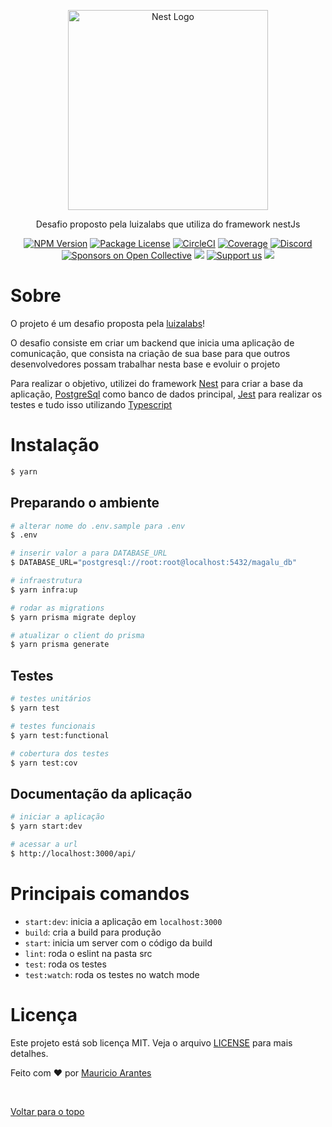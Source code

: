 <p align="center">
  <a href="http://nestjs.com/" target="blank"><img src="https://nestjs.com/img/logo_text.svg" width="320" alt="Nest Logo" /></a>
</p>

[circleci-image]: https://img.shields.io/circleci/build/github/nestjs/nest/master?token=abc123def456
[circleci-url]: https://circleci.com/gh/nestjs/nest

  <p align="center">Desafio proposto pela luizalabs que utiliza do framework nestJs </p>
    <p align="center">
<a href="https://www.npmjs.com/~nestjscore" target="_blank"><img src="https://img.shields.io/npm/v/@nestjs/core.svg" alt="NPM Version" /></a>
<a href="https://www.npmjs.com/~nestjscore" target="_blank"><img src="https://img.shields.io/npm/l/@nestjs/core.svg" alt="Package License" /></a>
<a href="https://circleci.com/gh/nestjs/nest" target="_blank"><img src="https://img.shields.io/circleci/build/github/nestjs/nest/master" alt="CircleCI" /></a>
<a href="https://coveralls.io/github/nestjs/nest?branch=master" target="_blank"><img src="https://coveralls.io/repos/github/nestjs/nest/badge.svg?branch=master#9" alt="Coverage" /></a>
<a href="https://discord.gg/G7Qnnhy" target="_blank"><img src="https://img.shields.io/badge/discord-online-brightgreen.svg" alt="Discord"/></a>
<a href="https://opencollective.com/nest#sponsor" target="_blank"><img src="https://opencollective.com/nest/sponsors/badge.svg" alt="Sponsors on Open Collective" /></a>
  <a href="https://paypal.me/kamilmysliwiec" target="_blank"><img src="https://img.shields.io/badge/Donate-PayPal-ff3f59.svg"/></a>
    <a href="https://opencollective.com/nest#sponsor"  target="_blank"><img src="https://img.shields.io/badge/Support%20us-Open%20Collective-41B883.svg" alt="Support us"></a>
  <a href="https://twitter.com/nestframework" target="_blank"><img src="https://img.shields.io/twitter/follow/nestframework.svg?style=social&label=Follow"></a>
  </p>
  <!--[![Backers on Open Collective](https://opencollective.com/nest/backers/badge.svg)](https://opencollective.com/nest#backer)
  [![Sponsors on Open Collective](https://opencollective.com/nest/sponsors/badge.svg)](https://opencollective.com/nest#sponsor)-->

# Sobre

O projeto é um desafio proposta pela [luizalabs](https://www.linkedin.com/company/luizalabs/)!

O desafio consiste em criar um backend que inicia uma aplicação de comunicação, que consista na criação de sua base para que outros desenvolvedores possam trabalhar nesta base e evoluir o projeto

Para realizar o objetivo, utilizei do framework [Nest](https://nestjs.com/) para criar a base da aplicação, [PostgreSql](https://www.postgresql.org/) como banco de dados principal, [Jest](https://jestjs.io/pt-BR/) para realizar os testes e tudo isso utilizando [Typescript](https://www.typescriptlang.org/)

# Instalação

```bash
$ yarn
```

## Preparando o ambiente
```bash
# alterar nome do .env.sample para .env
$ .env

# inserir valor a para DATABASE_URL
$ DATABASE_URL="postgresql://root:root@localhost:5432/magalu_db"

# infraestrutura
$ yarn infra:up

# rodar as migrations
$ yarn prisma migrate deploy

# atualizar o client do prisma
$ yarn prisma generate
```

## Testes

```bash
# testes unitários
$ yarn test

# testes funcionais
$ yarn test:functional

# cobertura dos testes
$ yarn test:cov
```

## Documentação da aplicação

```bash
# iniciar a aplicação
$ yarn start:dev

# acessar a url
$ http://localhost:3000/api/
```

# Principais comandos

- `start:dev`: inicia a aplicação em `localhost:3000`
- `build`: cria a build para produção
- `start`: inicia um server com o código da build
- `lint`: roda o eslint na pasta src
- `test`: roda os testes
- `test:watch`: roda os testes no watch mode

# Licença

Este projeto está sob licença MIT. Veja o arquivo [LICENSE](LICENSE.md) para mais detalhes.


Feito com :heart: por <a href="https://github.com/Mauricio-Arantes" target="_blank">Mauricio Arantes</a>

&#xa0;

<a href="#top">Voltar para o topo</a>
